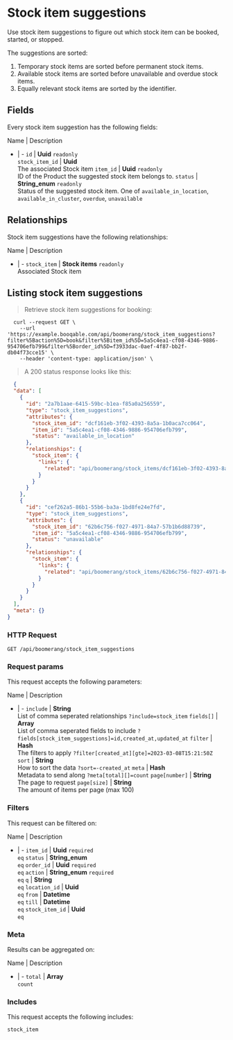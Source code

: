 # Stock item suggestions

Use stock item suggestions to figure out which stock item can be booked,
started, or stopped.

The suggestions are sorted:
  1. Temporary stock items are sorted before permanent stock items.
  2. Available stock items are sorted before unavailable and overdue stock items.
  3. Equally relevant stock items are sorted by the identifier.

## Fields
Every stock item suggestion has the following fields:

Name | Description
- | -
`id` | **Uuid** `readonly`<br>
`stock_item_id` | **Uuid** <br>The associated Stock item
`item_id` | **Uuid** `readonly`<br>ID of the Product the suggested stock item belongs to.
`status` | **String_enum** `readonly`<br>Status of the suggested stock item. One of `available_in_location`, `available_in_cluster`, `overdue`, `unavailable` 


## Relationships
Stock item suggestions have the following relationships:

Name | Description
- | -
`stock_item` | **Stock items** `readonly`<br>Associated Stock item


## Listing stock item suggestions



> Retrieve stock item suggestions for booking:

```shell
  curl --request GET \
    --url 'https://example.booqable.com/api/boomerang/stock_item_suggestions?filter%5Baction%5D=book&filter%5Bitem_id%5D=5a5c4ea1-cf08-4346-9886-954706efb799&filter%5Border_id%5D=f3933dac-0aef-4f87-bb2f-db04f73cce15' \
    --header 'content-type: application/json' \
```

> A 200 status response looks like this:

```json
  {
  "data": [
    {
      "id": "2a7b1aae-6415-59bc-b1ea-f85a0a256559",
      "type": "stock_item_suggestions",
      "attributes": {
        "stock_item_id": "dcf161eb-3f02-4393-8a5a-1b0aca7cc064",
        "item_id": "5a5c4ea1-cf08-4346-9886-954706efb799",
        "status": "available_in_location"
      },
      "relationships": {
        "stock_item": {
          "links": {
            "related": "api/boomerang/stock_items/dcf161eb-3f02-4393-8a5a-1b0aca7cc064"
          }
        }
      }
    },
    {
      "id": "cef262a5-86b1-55b6-ba3a-1bd8fe24e7fd",
      "type": "stock_item_suggestions",
      "attributes": {
        "stock_item_id": "62b6c756-f027-4971-84a7-57b1b6d88739",
        "item_id": "5a5c4ea1-cf08-4346-9886-954706efb799",
        "status": "unavailable"
      },
      "relationships": {
        "stock_item": {
          "links": {
            "related": "api/boomerang/stock_items/62b6c756-f027-4971-84a7-57b1b6d88739"
          }
        }
      }
    }
  ],
  "meta": {}
}
```

### HTTP Request

`GET /api/boomerang/stock_item_suggestions`

### Request params

This request accepts the following parameters:

Name | Description
- | -
`include` | **String** <br>List of comma seperated relationships `?include=stock_item`
`fields[]` | **Array** <br>List of comma seperated fields to include `?fields[stock_item_suggestions]=id,created_at,updated_at`
`filter` | **Hash** <br>The filters to apply `?filter[created_at][gte]=2023-03-08T15:21:50Z`
`sort` | **String** <br>How to sort the data `?sort=-created_at`
`meta` | **Hash** <br>Metadata to send along `?meta[total][]=count`
`page[number]` | **String** <br>The page to request
`page[size]` | **String** <br>The amount of items per page (max 100)


### Filters

This request can be filtered on:

Name | Description
- | -
`item_id` | **Uuid** `required`<br>`eq`
`status` | **String_enum** <br>`eq`
`order_id` | **Uuid** `required`<br>`eq`
`action` | **String_enum** `required`<br>`eq`
`q` | **String** <br>`eq`
`location_id` | **Uuid** <br>`eq`
`from` | **Datetime** <br>`eq`
`till` | **Datetime** <br>`eq`
`stock_item_id` | **Uuid** <br>`eq`


### Meta

Results can be aggregated on:

Name | Description
- | -
`total` | **Array** <br>`count`


### Includes

This request accepts the following includes:

`stock_item`





